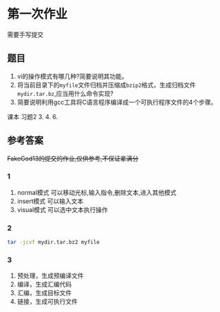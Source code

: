 # 第一次作业

需要手写提交

## 题目

1. vi的操作模式有哪几种?简要说明其功能。
2. 将当前目录下的`myfile`文件归档并压缩成`bzip2`格式，生成归档文件`mydir.tar.bz`,应当用什么命令实现?
3. 简要说明利用gcc工具将C语言程序编译成一个可执行程序文件的4个步骤。

课本 习题2 3. 4. 6.

## 参考答案

~~FakeGod13的提交的作业,仅供参考,不保证拿满分~~

### 1

1. normal模式
    可以移动光标,输入指令,删除文本,进入其他模式
2. insert模式
    可以输入文本
3. visual模式
    可以选中文本执行操作

### 2

```bash
tar -jcvf mydir.tar.bz2 myfile
```

### 3

1. 预处理，生成预编译文件
2. 编译，生成汇编代码
3. 汇编，生成目标文件
4. 链接，生成可执行文件
